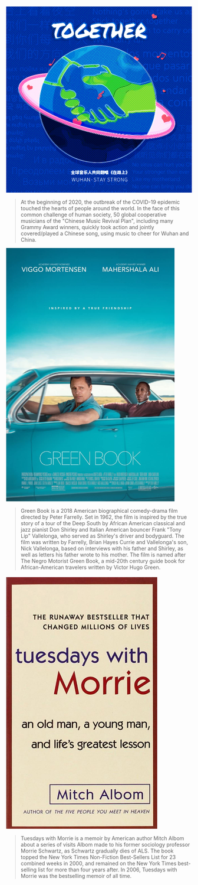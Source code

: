 ![img](20220416.assets/b88dd298f821b7c8a4f5e3b64d292d1c.png)

> At the beginning of 2020, the outbreak of the COVID-19 epidemic touched the hearts of people around the world. In the face of this common challenge of human society, 50 global cooperative musicians of the "Chinese Music Revival Plan", including many Grammy Award winners, quickly took action and jointly covered/played a Chinese song, using music to cheer for Wuhan and China.



<img src="Untitled.assets/MV5BYzIzYmJlYTYtNGNiYy00N2EwLTk4ZjItMGYyZTJiOTVkM2RlXkEyXkFqcGdeQXVyODY1NDk1NjE@._V1_FMjpg_UX1000_.jpg" alt="img" style="zoom: 67%;" />

> Green Book is a 2018 American biographical comedy-drama film directed by Peter Farrelly. Set in 1962, the film is inspired by the true story of a tour of the Deep South by African American classical and jazz pianist Don Shirley and Italian American bouncer Frank "Tony Lip" Vallelonga, who served as Shirley's driver and bodyguard. The film was written by Farrelly, Brian Hayes Currie and Vallelonga's son, Nick Vallelonga, based on interviews with his father and Shirley, as well as letters his father wrote to his mother. The film is named after The Negro Motorist Green Book, a mid-20th century guide book for African-American travelers written by Victor Hugo Green.



<img src="Untitled.assets/9780385496490.jpg" alt="Tuesdays with Morrie - Diwan" style="zoom:67%;" />

> Tuesdays with Morrie is a memoir by American author Mitch Albom about a series of visits Albom made to his former sociology professor Morrie Schwartz, as Schwartz gradually dies of ALS. The book topped the New York Times Non-Fiction Best-Sellers List for 23 combined weeks in 2000, and remained on the New York Times best-selling list for more than four years after. In 2006, Tuesdays with Morrie was the bestselling memoir of all time.